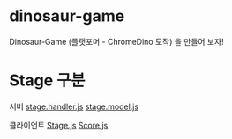 # dinosaur-game
 
Dinosaur-Game (플랫포머 - ChromeDino 모작) 을 만들어 보자!

# Stage 구분

서버
[stage.handler.js](src/handlers/stage.handler.js)
[stage.model.js](src/models/stage.model.js)

클라이언트
[Stage.js](client/Stage.js)
[Score.js](client/Score.js)